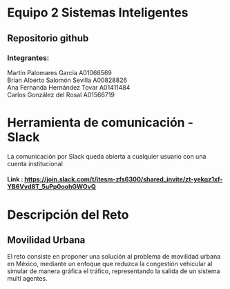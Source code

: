 # Equipo 2 Sistemas Inteligentes
## Repositorio github

### Integrantes: 
Martín Palomares García A01066569 </br>
Brian Alberto Salomón Sevilla A00828826 </br>
Ana Fernanda Hernández Tovar A01411484 </br>
Carlos González del Rosal  A01566719 </br>

# Herramienta de comunicación - Slack
La comunicación por Slack queda abierta a cualquier usuario con una cuenta institucional
#### Link : https://join.slack.com/t/itesm-zfs6300/shared_invite/zt-yekqz1xf-YB6Vvd8T_5uPp0oohGWOvQ

# Descripción del Reto
## Movilidad Urbana
El reto consiste en proponer una solución al problema de movilidad urbana en México, mediante un enfoque que reduzca la congestión vehicular al simular de manera gráfica el tráfico, representando la salida de un sistema multi agentes.
